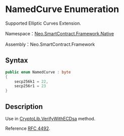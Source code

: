 # NamedCurve Enumeration

Supported Elliptic Curves Extension.

Namespace：[Neo.SmartContract.Framework.Native](../native.md)

Assembly：Neo.SmartContract.Framework

## Syntax

```c#
public enum NamedCurve : byte
{
    secp256k1 = 22,
    secp256r1 = 23
}
```

## Description

Use in [CryptoLib.VerifyWithECDsa](../native/CryptoLib.md) method.

Reference [RFC 4492](https://tools.ietf.org/html/rfc4492#section-5.1.1).

